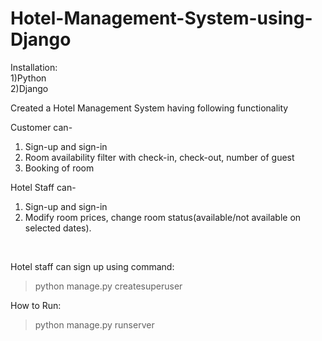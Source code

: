 # Hotel-Management-System-using-Django
Installation:  
1)Python  
2)Django

Created a Hotel Management System having following functionality <br>

Customer can-
1. Sign-up and sign-in
2. Room availability filter with check-in, check-out, number of guest
3. Booking of room<br>


Hotel Staff can-  
1. Sign-up and sign-in  
2. Modify room prices, change room status(available/not available on selected
dates).
<br>

Hotel staff can sign up using command:
>python manage.py createsuperuser

How to Run:
>python manage.py runserver
